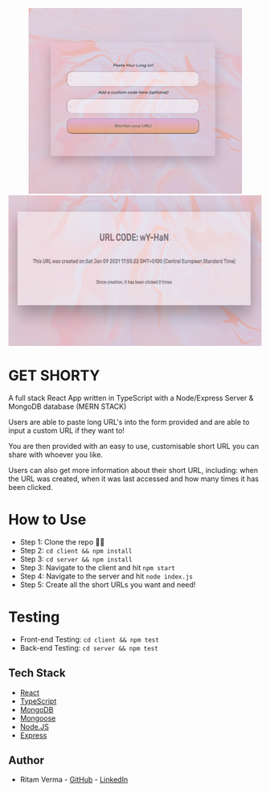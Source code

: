 <p align="center">
  <img src="images/GETSHORTY.png" width="425" height="370">
  <img src="images/getshorty_1.png" width="550" height="300">
 </p>

# GET SHORTY

A full stack React App written in TypeScript with a Node/Express Server & MongoDB database (MERN STACK)

Users are able to paste long URL's into the form provided and are able to input a custom URL if they want to!

You are then provided with an easy to use, customisable short URL you can share with whoever you like.

Users can also get more information about their short URL, including: when the URL was created, when it was last accessed and how many times it has been clicked.

# How to Use

- Step 1: Clone the repo ☝🏼
- Step 2: `cd client && npm install`
- Step 3: `cd server && npm install`
- Step 3: Navigate to the client and hit `npm start`
- Step 4: Navigate to the server and hit `node index.js`
- Step 5: Create all the short URLs you want and need!

# Testing

- Front-end Testing: `cd client && npm test`
- Back-end Testing: `cd server && npm test`

## Tech Stack

- [React](https://reactjs.org/)
- [TypeScript](https://www.typescriptlang.org/)
- [MongoDB](https://www.mongodb.com/)
- [Mongoose](https://mongoosejs.com/)
- [Node.JS](https://nodejs.org/en/)
- [Express](https://expressjs.com/)

## Author

- Ritam Verma - [GitHub](https://github.com/ritammv) - [LinkedIn](https://www.linkedin.com/in/ritammv)

